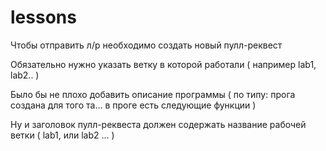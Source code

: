 # lessons
Чтобы отправить л/р необходимо создать новый пулл-реквест

Обязательно нужно указать ветку в которой работали ( например lab1, lab2.. )

Было бы не плохо добавить описание программы ( по типу: прога создана для того та... в проге есть следующие функции )

Ну и заголовок пулл-реквеста должен содержать название рабочей ветки ( lab1, или lab2 ... )
